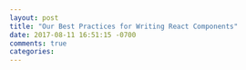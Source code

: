 ```yaml
---
layout: post
title: "Our Best Practices for Writing React Components"
date: 2017-08-11 16:51:15 -0700
comments: true
categories: 
---
```

